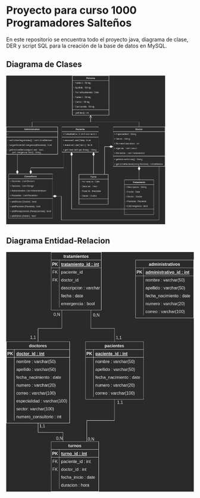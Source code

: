 # Proyecto para curso 1000 Programadores Salteños

En este repositorio se encuentra todo el proyecto java, diagrama de clase, DER y script SQL para la creación de la base de datos en MySQL.

## Diagrama de Clases

<img src="DiagramaClases.png" alt="Diagrama de Clases"
     height="400">

## Diagrama Entidad-Relacion

![DER](DER.png)
